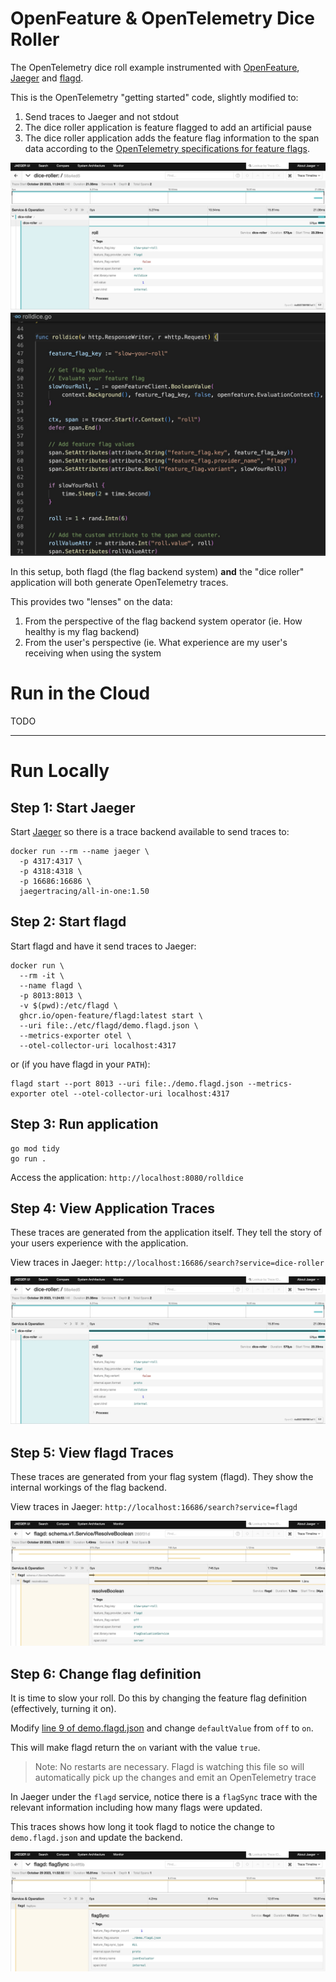 # OpenFeature & OpenTelemetry Dice Roller

The OpenTelemetry dice roll example instrumented with [OpenFeature](https://openfeature.dev), [Jaeger](https://jaegertracing.io) and [flagd](https://flagd.dev).

This is the OpenTelemetry "getting started" code, slightly modified to:

1) Send traces to Jaeger and not stdout
2) The dice roller application is feature flagged to add an artificial pause
3) The dice roller application adds the feature flag information to the span data according to the [OpenTelemetry specifications for feature flags](https://opentelemetry.io/docs/specs/semconv/feature-flags/feature-flags-spans/).

![](assets/apptrace.jpg)
![](assets/codesnippet.jpg)

In this setup, both flagd (the flag backend system) **and** the "dice roller" application will both generate OpenTelemetry traces.

This provides two "lenses" on the data:

1) From the perspective of the flag backend system operator (ie. How healthy is my flag backend)
2) From the user's perspective (ie. What experience are my user's receiving when using the system


# Run in the Cloud
TODO

---------------------

# Run Locally

## Step 1: Start Jaeger

Start [Jaeger](https://jaegertracing.io) so there is a trace backend available to send traces to:

```
docker run --rm --name jaeger \
  -p 4317:4317 \
  -p 4318:4318 \
  -p 16686:16686 \
  jaegertracing/all-in-one:1.50
```

## Step 2: Start flagd

Start flagd and have it send traces to Jaeger:

```
docker run \
  --rm -it \
  --name flagd \
  -p 8013:8013 \
  -v $(pwd):/etc/flagd \
  ghcr.io/open-feature/flagd:latest start \
  --uri file:./etc/flagd/demo.flagd.json \
  --metrics-exporter otel \
  --otel-collector-uri localhost:4317
```

or (if you have flagd in your `PATH`):
```
flagd start --port 8013 --uri file:./demo.flagd.json --metrics-exporter otel --otel-collector-uri localhost:4317
```

## Step 3: Run application

```
go mod tidy
go run .
```

Access the application: `http://localhost:8080/rolldice`

## Step 4: View Application Traces

These traces are generated from the application itself. They tell the story of your users experience with the application.

View traces in Jaeger: `http://localhost:16686/search?service=dice-roller`

![](assets/apptrace.jpg)

## Step 5: View flagd Traces

These traces are generated from your flag system (flagd). They show the internal workings of the flag backend.

View traces in Jaeger: `http://localhost:16686/search?service=flagd`

![](assets/flagdtrace.jpg)

## Step 6: Change flag definition

It is time to slow your roll. Do this by changing the feature flag definition (effectively, turning it on).

Modify [line 9 of demo.flagd.json](https://github.com/agardnerIT/openfeature-otel-dice-roller/blob/45b8496620cfed77c54a21f8526661c9e31b9cc6/demo.flagd.json#L9) and change `defaultValue` from `off` to `on`.

This will make flagd return the `on` variant with the value `true`.

> Note: No restarts are necessary. Flagd is watching this file so will automatically pick up the changes and emit an OpenTelemetry trace

In Jaeger under the `flagd` service, notice there is a `flagSync` trace with the relevant information including how many flags were updated.

This traces shows how long it took flagd to notice the change to `demo.flagd.json` and update the backend.

![](assets/flagsync.jpg)


